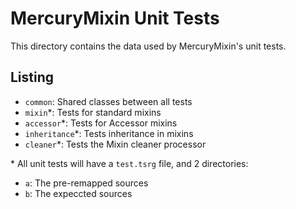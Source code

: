 MercuryMixin Unit Tests
=======================

This directory contains the data used by MercuryMixin's unit tests.

## Listing

- `common`: Shared classes between all tests
- `mixin`*: Tests for standard mixins
- `accessor`*: Tests for Accessor mixins
- `inheritance`*: Tests inheritance in mixins
- `cleaner`*: Tests the Mixin cleaner processor

\* All unit tests will have a `test.tsrg` file, and 2 directories:
- `a`: The pre-remapped sources
- `b`: The expeccted sources
